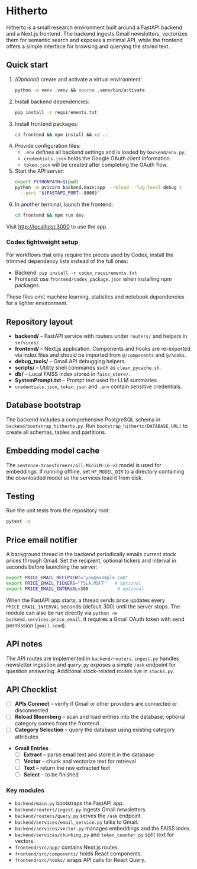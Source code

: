 # Hitherto

Hitherto is a small research environment built around a FastAPI backend and a Next.js frontend. The backend ingests Gmail newsletters, vectorizes them for semantic search and exposes a minimal API, while the frontend offers a simple interface for browsing and querying the stored text.

## Quick start

1. *(Optional)* create and activate a virtual environment:
   ```bash
   python -m venv .venv && source .venv/bin/activate
   ```
2. Install backend dependencies:
   ```bash
   pip install -r requirements.txt
   ```
3. Install frontend packages:
   ```bash
   cd frontend && npm install && cd ..
   ```
4. Provide configuration files:
   - `.env` defines all backend settings and is loaded by `backend/env.py`.
   - `credentials.json` holds the Google OAuth client information.
   - `token.json` will be created after completing the OAuth flow.
5. Start the API server:
   ```bash
   export PYTHONPATH=$(pwd)
   python -m uvicorn backend.main:app --reload --log-level debug \
     --port "${FASTAPI_PORT:-8000}"
   ```
6. In another terminal, launch the frontend:
   ```bash
   cd frontend && npm run dev
   ```

Visit <http://localhost:3000> to use the app.

### Codex lightweight setup

For workflows that only require the pieces used by Codex, install the trimmed
dependency lists instead of the full ones:

- Backend: `pip install -r codex_requirements.txt`
- Frontend: use `frontend/codex_package.json` when installing npm packages.

These files omit machine learning, statistics and notebook dependencies for a
lighter environment.

## Repository layout

- **backend/** – FastAPI service with routers under `routers/` and helpers in `services/`.
- **frontend/** – Next.js application.
  Components and hooks are re-exported via index files and should be imported from `@/components` and `@/hooks`.
- **debug_tools/** – Gmail API debugging helpers.
- **scripts/** – Utility shell commands such as `clean_pycache.sh`.
- **db/** – Local FAISS index stored in `faiss_store/`.
- **SystemPrompt.txt** – Prompt text used for LLM summaries.
- `credentials.json`, `token.json` and `.env` contain sensitive credentials.

## Database bootstrap

The backend includes a comprehensive PostgreSQL schema in `backend/bootstrap_hitherto.py`.
Run `bootstrap_hitherto(DATABASE_URL)` to create all schemas, tables and partitions.

## Embedding model cache

The `sentence-transformers/all-MiniLM-L6-v2` model is used for embeddings. If running offline, set `HF_MODEL_DIR` to a directory containing the downloaded model so the services load it from disk.

## Testing

Run the unit tests from the repository root:

```bash
pytest -q
```

## Price email notifier

A background thread in the backend periodically emails current stock
prices through Gmail. Set the recipient, optional tickers and interval
in seconds before launching the server:

```bash
export PRICE_EMAIL_RECIPIENT="you@example.com"
export PRICE_EMAIL_TICKERS="TSLA,MSFT"   # optional
export PRICE_EMAIL_INTERVAL=300           # optional
```

When the FastAPI app starts, a thread sends price updates every
`PRICE_EMAIL_INTERVAL` seconds (default 300) until the server stops. The
module can also be run directly via `python -m backend.services.price_email`.
It requires a Gmail OAuth token with send permission (`gmail.send`).

## API notes

The API routes are implemented in `backend/routers`. `ingest.py` handles newsletter ingestion and `query.py` exposes a simple `/ask` endpoint for question answering. Additional stock-related routes live in `stocks.py`.

## API Checklist

- [ ] **APIs Connect** – verify if Gmail or other providers are connected or disconnected
- [ ] **Reload Bloomberg** – scan and load entries into the database; optional category comes from the frontend
- [ ] **Category Selection** – query the database using existing category attributes
- **Gmail Entries**
  - [ ] **Extract** – parse email text and store it in the database
  - [ ] **Vector** – chunk and vectorize text for retrieval
  - [ ] **Text** – return the raw extracted text
  - [ ] **Select** – to be finished

### Key modules

- `backend/main.py` bootstraps the FastAPI app.
- `backend/routers/ingest.py` ingests Gmail newsletters.
- `backend/routers/query.py` serves the `/ask` endpoint.
- `backend/services/email_service.py` talks to Gmail.
- `backend/services/vector.py` manages embeddings and the FAISS index.
- `backend/services/chunking.py` and `token_counter.py` split text for vectors.
- `frontend/src/app/` contains Next.js routes.
- `frontend/src/components/` holds React components.
- `frontend/src/hooks/` wraps API calls for React Query.
